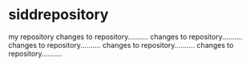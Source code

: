 # siddrepository
my repository
changes to repository..........
changes to repository..........
changes to repository..........
changes to repository..........
changes to repository..........
